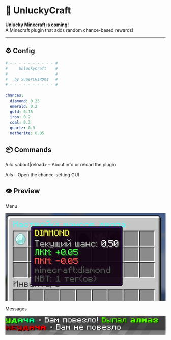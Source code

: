 # 🎲 UnluckyCraft
**Unlucky Minecraft is coming!**  
A Minecraft plugin that adds random chance-based rewards!

---

## ⚙️ Config

```yaml
# - - - - - - - - - - #
#     UnluckyCraft    #
#                     #
#   by SuperCHIROK1   #
# - - - - - - - - - - #

chances:
  diamond: 0.25
  emerald: 0.2
  gold: 0.15
  iron: 0.2
  coal: 0.3
  quartz: 0.3
  netherite: 0.05
```

## 📦 Commands

/ulc <about|reload> – About info or reload the plugin

/uls – Open the chance-setting GUI

## 👁️ Preview

Menu

![Menu](https://github.com/SuperCHIROK1/UnluckyCraft/blob/master/menu.png?raw=true)

Messages

![Menu](https://github.com/SuperCHIROK1/UnluckyCraft/blob/master/chat.png?raw=true)
